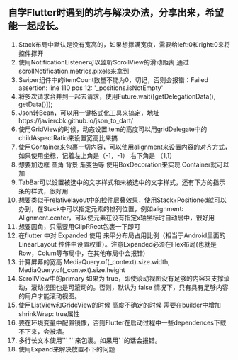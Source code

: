 ## 自学Flutter时遇到的坑与解决办法，分享出来，希望能一起成长。
1. Stack布局中默认是没有宽高的，如果想撑满宽度，需要给left:0和right:0来将控件撑开
2. 使用NotificationListener可以监听ScrollView的滑动距离 通过scrollNotification.metrics.pixels来拿到
3. Swiper组件中的itemCount数量不能为0，切记，否则会报错：Failed assertion: line 110 pos 12: '_positions.isNotEmpty'
4. 将多次请求合并到一起去请求，使用Future.wait([getDelegationData(), getData()]);
5. Json转Bean，可以用一键格式化工具来搞定，地址https://javiercbk.github.io/json_to_dart/
6. 使用GridView的时候，动态设置item的高度可以用gridDelegate中的childAspectRatio来设置宽高比来搞
7. 使用Container来包裹一切内容，可以使用alignment来设置内容的对齐方式，如果使用坐标，记着左上角是（-1，-1） 右下角是 （1,1）
8. 想要加边框 圆角 背景 渐变色等 使用BoxDecoration来实现 Container就可以加
9. TabBar可以设置被选中的文字样式和未被选中的文字样式，还有下方的指示条的样式，很好用
10. 想要类似于relativelayout中的控件层叠效果，使用Stack+Positioned就可以办到，在Stack中可以指定元素的排列位置，例如alignment: Alignment.center，可以使元素在没有指定x轴坐标时自动居中，很好用
11. 想要圆角，只需要用ClipRRect包裹一下即可
12. 在flutter 中对 Expanded 使用 来平分布局占用比例（相当于Android里面的LinearLayout 控件中设置权重）。注意Expanded必须在Flex布局(也就是Row，Colum等布局中，在其他布局中会报错)
13. 计算屏幕的宽高 MediaQuery.of(_context).size.width, MediaQuery.of(_context).size.height
14. ScrollView中的primary 如果为 true，即使滚动视图没有足够的内容来支撑滚动，滚动视图也是可滚动的。否则，默认为 false 情况下，只有具有足够内容的用户才能滚动视图。
15. 使用ListView和GrideView的时候 高度不确定的时候 需要在builder中增加shrinkWrap: true属性
16. 要在环境变量中配置镜像，否则Flutter在启动过程中一些dependences下载不下来，会被墙。
17. 多行长文本使用'''  '''来包裹。如果用'  '的话会报错。
18. 使用Expand来解决放置不下的问题
